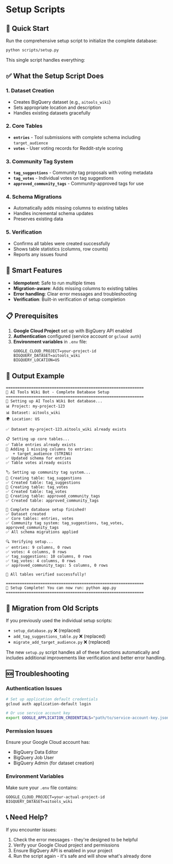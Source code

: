 # Setup Scripts

## 🚀 Quick Start

Run the comprehensive setup script to initialize the complete database:

```bash
python scripts/setup.py
```

This single script handles everything:

## ✅ What the Setup Script Does

### 1. **Dataset Creation**
- Creates BigQuery dataset (e.g., `aitools_wiki`)
- Sets appropriate location and description
- Handles existing datasets gracefully

### 2. **Core Tables** 
- **`entries`** - Tool submissions with complete schema including `target_audience`
- **`votes`** - User voting records for Reddit-style scoring

### 3. **Community Tag System**
- **`tag_suggestions`** - Community tag proposals with voting metadata
- **`tag_votes`** - Individual votes on tag suggestions  
- **`approved_community_tags`** - Community-approved tags for use

### 4. **Schema Migrations**
- Automatically adds missing columns to existing tables
- Handles incremental schema updates
- Preserves existing data

### 5. **Verification**
- Confirms all tables were created successfully
- Shows table statistics (columns, row counts)
- Reports any issues found

## 🔧 Smart Features

- **Idempotent**: Safe to run multiple times
- **Migration-aware**: Adds missing columns to existing tables  
- **Error handling**: Clear error messages and troubleshooting
- **Verification**: Built-in verification of setup completion

## 📋 Prerequisites

1. **Google Cloud Project** set up with BigQuery API enabled
2. **Authentication** configured (service account or `gcloud auth`)
3. **Environment variables** in `.env` file:
   ```
   GOOGLE_CLOUD_PROJECT=your-project-id
   BIGQUERY_DATASET=aitools_wiki
   BIGQUERY_LOCATION=US
   ```

## 🎯 Output Example

```
============================================================
🤖 AI Tools Wiki Bot - Complete Database Setup
============================================================
🚀 Setting up AI Tools Wiki Bot database...
📊 Project: my-project-123
📊 Dataset: aitools_wiki
🌍 Location: US

✅ Dataset my-project-123.aitools_wiki already exists

📋 Setting up core tables...
✅ Table entries already exists
🔧 Adding 1 missing columns to entries:
   + target_audience (STRING)
✅ Updated schema for entries
✅ Table votes already exists

🏷️ Setting up community tag system...
🔨 Creating table: tag_suggestions
✅ Created table: tag_suggestions
🔨 Creating table: tag_votes
✅ Created table: tag_votes
🔨 Creating table: approved_community_tags
✅ Created table: approved_community_tags

🎉 Complete database setup finished!
✅ Dataset created
✅ Core tables: entries, votes
✅ Community tag system: tag_suggestions, tag_votes, approved_community_tags
✅ All schema migrations applied

🔍 Verifying setup...
✅ entries: 9 columns, 0 rows
✅ votes: 4 columns, 0 rows
✅ tag_suggestions: 10 columns, 0 rows
✅ tag_votes: 4 columns, 0 rows
✅ approved_community_tags: 5 columns, 0 rows

🎉 All tables verified successfully!

============================================================
🚀 Setup Complete! You can now run: python app.py
============================================================
```

## 🔄 Migration from Old Scripts

If you previously used the individual setup scripts:
- `setup_database.py` ❌ (replaced)
- `add_tag_suggestions_table.py` ❌ (replaced) 
- `migrate_add_target_audience.py` ❌ (replaced)

The new `setup.py` script handles all of these functions automatically and includes additional improvements like verification and better error handling.

## 🆘 Troubleshooting

### Authentication Issues
```bash
# Set up application default credentials
gcloud auth application-default login

# Or use service account key
export GOOGLE_APPLICATION_CREDENTIALS="path/to/service-account-key.json"
```

### Permission Issues
Ensure your Google Cloud account has:
- BigQuery Data Editor
- BigQuery Job User  
- BigQuery Admin (for dataset creation)

### Environment Variables
Make sure your `.env` file contains:
```
GOOGLE_CLOUD_PROJECT=your-actual-project-id
BIGQUERY_DATASET=aitools_wiki
```

## 📞 Need Help?

If you encounter issues:
1. Check the error messages - they're designed to be helpful
2. Verify your Google Cloud project and permissions
3. Ensure BigQuery API is enabled in your project
4. Run the script again - it's safe and will show what's already done
